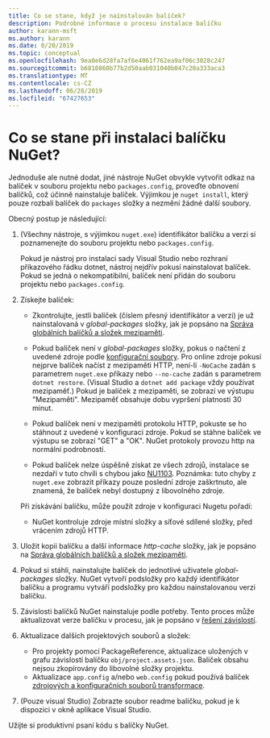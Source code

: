 ```yaml
---
title: Co se stane, když je nainstalován balíček?
description: Podrobné informace o procesu instalace balíčku
author: karann-msft
ms.author: karann
ms.date: 0/20/2019
ms.topic: conceptual
ms.openlocfilehash: 9ea0e6d28fa7af6e4061f762ea9af06c3028c247
ms.sourcegitcommit: b6810860b77b2d50aab031040b047c20a333aca3
ms.translationtype: MT
ms.contentlocale: cs-CZ
ms.lasthandoff: 06/28/2019
ms.locfileid: "67427653"
---
```

# <a name="what-happens-when-a-nuget-package-is-installed"></a>Co se stane při instalaci balíčku NuGet?

Jednoduše ale nutné dodat, jiné nástroje NuGet obvykle vytvořit odkaz na balíček v souboru projektu nebo `packages.config`, proveďte obnovení balíčků, což účinně nainstaluje balíček. Výjimkou je `nuget install`, který pouze rozbalí balíček do `packages` složky a nezmění žádné další soubory.

Obecný postup je následující:

1. (Všechny nástroje, s výjimkou `nuget.exe`) identifikátor balíčku a verzi si poznamenejte do souboru projektu nebo `packages.config`.

   Pokud je nástroj pro instalaci sady Visual Studio nebo rozhraní příkazového řádku dotnet, nástroj nejdřív pokusí nainstalovat balíček. Pokud se jedná o nekompatibilní, balíček není přidán do souboru projektu nebo `packages.config`.

2. Získejte balíček:
   - Zkontrolujte, jestli balíček (číslem přesný identifikátor a verzi) je už nainstalovaná v *global-packages* složky, jak je popsáno na [Správa globálních balíčků a složek mezipaměti](../consume-packages/managing-the-global-packages-and-cache-folders.md).

   - Pokud balíček není v *global-packages* složky, pokus o načtení z uvedené zdroje podle [konfigurační soubory](../consume-packages/Configuring-NuGet-Behavior.md). Pro online zdroje pokusí nejprve balíček načíst z mezipaměti HTTP, není-li `-NoCache` zadán s parametrem `nuget.exe` příkazy nebo `--no-cache` zadán s parametrem `dotnet restore`. (Visual Studio a `dotnet add package` vždy používat mezipaměť.) Pokud je balíček z mezipaměti, se zobrazí ve výstupu "Mezipaměti". Mezipaměť obsahuje dobu vypršení platnosti 30 minut.

   - Pokud balíček není v mezipaměti protokolu HTTP, pokuste se ho stáhnout z uvedené v konfiguraci zdroje. Pokud se stáhne balíček ve výstupu se zobrazí "GET" a "OK". NuGet protokoly provozu http na normální podrobností.

   - Pokud balíček nelze úspěšně získat ze všech zdrojů, instalace se nezdaří v tuto chvíli s chybou jako [NU1103](../reference/errors-and-warnings/NU1103.md). Poznámka: tuto chyby z `nuget.exe` zobrazit příkazy pouze poslední zdroje zaškrtnuto, ale znamená, že balíček nebyl dostupný z libovolného zdroje.

   Při získávání balíčku, může použít zdroje v konfiguraci Nugetu pořadí:

   - NuGet kontroluje zdroje místní složky a síťové sdílené složky, před vrácením zdrojů HTTP.

3. Uložit kopii balíčku a další informace *http-cache* složky, jak je popsáno na [Správa globálních balíčků a složek mezipaměti](../consume-packages/managing-the-global-packages-and-cache-folders.md).

4. Pokud si stáhli, nainstalujte balíček do jednotlivé uživatele *global-packages* složky. NuGet vytvoří podsložky pro každý identifikátor balíčku a programu vytváří podsložky pro každou nainstalovanou verzi balíčku.

5. Závislosti balíčků NuGet nainstaluje podle potřeby. Tento proces může aktualizovat verze balíčku v procesu, jak je popsáno v [řešení závislostí](../consume-packages/dependency-resolution.md).

6. Aktualizace dalších projektových souborů a složek:

    - Pro projekty pomocí PackageReference, aktualizace uložených v grafu závislostí balíčku `obj/project.assets.json`. Balíček obsahu nejsou zkopírovány do libovolné složky projektu.
    - Aktualizace `app.config` a/nebo `web.config` pokud používá balíček [zdrojových a konfiguračních souborů transformace](../create-packages/source-and-config-file-transformations.md).

7. (Pouze visual Studio) Zobrazte soubor readme balíčku, pokud je k dispozici v okně aplikace Visual Studio.

Užijte si produktivní psaní kódu s balíčky NuGet.
